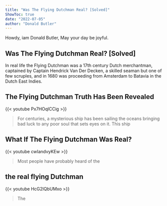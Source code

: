 ```yaml
---
title: "Was The Flying Dutchman Real? [Solved]"
ShowToc: true 
date: "2022-07-05"
author: "Donald Butler" 
---
```


Howdy, iam Donald Butler, May your day be joyful.
## Was The Flying Dutchman Real? [Solved]
In real life the Flying Dutchman was a 17th century Dutch merchantman, captained by Captain Hendrick Van Der Decken, a skilled seaman but one of few scruples, and in 1680 was proceeding from Amsterdam to Batavia in the Dutch East Indies.

## The Flying Dutchman Truth Has Been Revealed
{{< youtube Px7HOqlCCig >}}
>For centuries, a mysterious ship has been sailing the oceans bringing bad luck to any poor soul that sets eyes on it. This ship 

## What If The Flying Dutchman Was Real?
{{< youtube cwIandvyKEw >}}
>Most people have probably heard of the 

## the real flying Dutchman
{{< youtube HcG2lQbUMxo >}}
>The 

